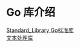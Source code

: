 # Go 库介绍

[Standard_Library Go标准库](./Standard_Library/README.md)  
[文本处理库](./text_processing/README.md)  
